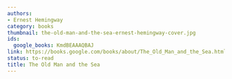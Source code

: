 ```yaml
---
authors:
- Ernest Hemingway
category: books
thumbnail: the-old-man-and-the-sea-ernest-hemingway-cover.jpg
ids:
  google_books: KmdBEAAAQBAJ
link: https://books.google.com/books/about/The_Old_Man_and_the_Sea.html?hl=&id=KmdBEAAAQBAJ
status: to-read
title: The Old Man and the Sea
---
```

